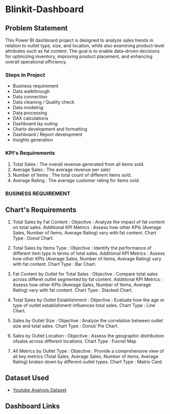 # Blinkit-Dashboard


## Problem Statement

This Power BI dashboard project is designed to analyze sales trends in relation to outlet type, size, and location, while also examining product-level attributes such as fat content. 
The goal is to enable data-driven decisions for optimizing inventory, improving product placement, and enhancing overall operational efficiency.

### Steps In Project

- Business requirement
- Data walkthrough
- Data connection
- Data cleaning / Quality check
- Data modeling
- Data processing
- DAX calculations
- Dashboard lay outing
- Charts development and formatting
- Dashboard / Report development
- Insights generation

### KPI's Requirements

1. Total Sales : The overall revenue generated from all items sold.
2. Average Sales : The average revenue per sale/
3. Number of Items : The total count of different items sold.
4. Average Rating : The average customer rating for items sold.

### BUSINESS REQUIREMENT
## Chart's Requirements

1. Total Sales by Fat Content :
   Objective : Analyze the impact of fat content on total sales.
   Additional KPI Metrics : Assess how other KPIs (Average Sales, Number of Items, Average Rating) vary with fat content.
   Chart Type : Donut Chart.
   
2. Total Sales by Items Type :
   Objective : Identify the performance of different item typs in terms of total sales.
   Additional KPI Metrics : Assess how other KPIs (Average Sales, Number of Items, Average Rating) vary with fat content.
   Chart Type : Bar Chart.

3. Fat Content by Outlet for Total Sales :
   Objective : Compare total sales across differet outlet segmented by fat content.
   Additional KPI Metrics : Assess how other KPIs (Average Sales, Number of Items, Average Rating) vary with fat content.
   Chart Type : Stacked Chart.

4. Total Sales by Outlet Establishment :
   Objective : Evaluate how the age or type of outlet establishment influences total sales.
   Chart Type : Line Chart.
   
5. Sales by Outlet Size :
   Objective : Analyze the correlation between outlet size and total sales.
   Chart Type : Donut/ Pie Chart.

6. Sales by Outlet Location :
   Objective : Assess the geographic distribution ofsales across different locations.
   Chart Type : Funnel Map

7. All Metrics by Outlet Type :
   Objective : Provide a comprehensive view of all key metrics (Total Sales, Average Sales, Number of items, Average Rating) broken down by different outlet types.
   Chart Type : Matrix Card.

  ## Dataset Used
  - <a href="https://github.com/KP1297/Power-Bi-Projects/blob/main/Global%20YouTube%20Statistics.csv">Youtube Analysis Dataset</a>

  ## Dashboard Links


   






